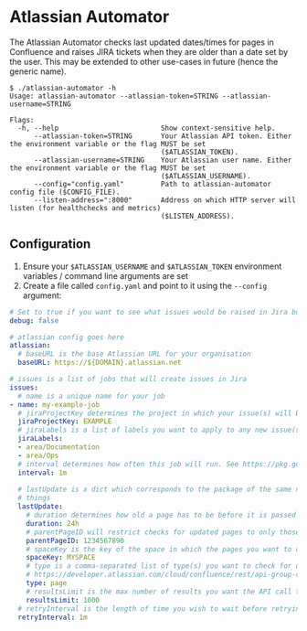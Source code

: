 # Atlassian Automator

The Atlassian Automator checks last updated dates/times for pages in Confluence and raises JIRA tickets when they are older than a date set by the user. This may be extended to other use-cases in future (hence the generic name).

```
$ ./atlassian-automator -h
Usage: atlassian-automator --atlassian-token=STRING --atlassian-username=STRING

Flags:
  -h, --help                         Show context-sensitive help.
      --atlassian-token=STRING       Your Atlassian API token. Either the environment variable or the flag MUST be set
                                     ($ATLASSIAN_TOKEN).
      --atlassian-username=STRING    Your Atlassian user name. Either the environment variable or the flag MUST be set
                                     ($ATLASSIAN_USERNAME).
      --config="config.yaml"         Path to atlassian-automator config file ($CONFIG_FILE).
      --listen-address=":8000"       Address on which HTTP server will listen (for healthchecks and metrics)
                                     ($LISTEN_ADDRESS).
```

## Configuration

1. Ensure your `$ATLASSIAN_USERNAME` and `$ATLASSIAN_TOKEN` environment variables / command line arguments are set
2. Create a file called `config.yaml` and point to it using the `--config` argument:

```yaml
# Set to true if you want to see what issues would be raised in Jira but don't want to actually raise any
debug: false

# atlassian config goes here
atlassian:
  # baseURL is the base Atlassian URL for your organisation
  baseURL: https://${DOMAIN}.atlassian.net

# issues is a list of jobs that will create issues in Jira
issues:
  # name is a unique name for your job
- name: my-example-job
  # jiraProjectKey determines the project in which your issue(s) will be raised
  jiraProjectKey: EXAMPLE
  # jiraLabels is a list of labels you want to apply to any new issue(s)
  jiraLabels:
  - area/Documentation
  - area/Ops
  # interval determines how often this job will run. See https://pkg.go.dev/time#ParseDuration for valid input
  interval: 1m
  
  # lastUpdate is a dict which corresponds to the package of the same name. We may add more packages later that do other
  # things
  lastUpdate:
    # duration determines how old a page has to be before it is passed to the issue creator
    duration: 24h
    # parentPageID will restrict checks for updated pages to only those that are children of this one
    parentPageID: 1234567890
    # spaceKey is the key of the space in which the pages you want to check live
    spaceKey: MYSPACE
    # type is a comma-separated list of type(s) you want to check for updates. See 
    # https://developer.atlassian.com/cloud/confluence/rest/api-group-content---children-and-descendants/#api-wiki-rest-api-content-id-child-type-get # for the valid types.
    type: page
    # resultsLimit is the max number of results you want the API call to return
    resultsLimit: 1000
  # retryInterval is the length of time you wish to wait before retrying a job if it fails for some reason
  retryInterval: 1m
```
